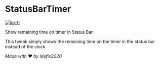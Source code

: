 # StatusBarTimer

[![ko-fi](https://ko-fi.com/img/githubbutton_sm.svg)](https://ko-fi.com/D1D24RBXR)

Show remaining time on timer in Status Bar

This tweak simply shows the remaining time on the timer in the status bar instead of the clock.

_Made with ❤️ by Idefix2020_
